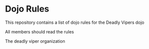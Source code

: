 Dojo Rules
==========

This repository contains a list of dojo rules for the Deadly Vipers dojo

All members should read the rules

The deadly viper organization
